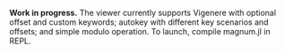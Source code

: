 **Work in progress.** The viewer currently supports Vigenere with optional offset and custom keywords; autokey with different key scenarios and offsets; and simple modulo operation. To launch, compile magnum.jl in REPL.
